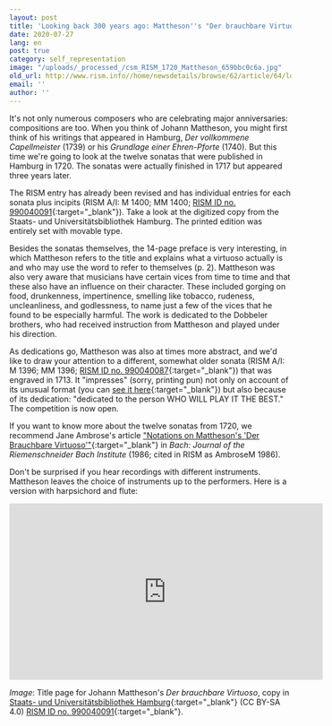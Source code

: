 ```yaml
---
layout: post
title: 'Looking back 300 years ago: Mattheson''s "Der brauchbare Virtuoso" from 1720'
date: 2020-07-27
lang: en
post: true
category: self_representation
image: "/uploads/_processed_/csm_RISM_1720_Mattheson_659bbc0c6a.jpg"
old_url: http://www.rism.info//home/newsdetails/browse/62/article/64/looking-back-300-years-ago-matthesons-der-brauchbare-virtuoso-from-1720.html
email: ''
author: ''
---
```



It's not only numerous composers who are celebrating major anniversaries: compositions are too. When you think of Johann Mattheson, you might first think of his writings that appeared in Hamburg, _Der vollkommene Capellmeister_ (1739) or his _Grundlage einer Ehren-Pforte_ (1740). But this time we're going to look at the twelve sonatas that were published in Hamburg in 1720. The sonatas were actually finished in 1717 but appeared three years later.

The RISM entry has already been revised and has individual entries for each sonata plus incipits (RISM A/I: M 1400; MM 1400; [RISM ID no. 990040091](https://opac.rism.info/search?id=990040091&View=rism){:target="_blank"}). Take a look at the digitized copy from the Staats- und Universitätsbibliothek Hamburg. The printed edition was entirely set with movable type.

Besides the sonatas themselves, the 14-page preface is very interesting, in which Mattheson refers to the title and explains what a virtuoso actually is and who may use the word to refer to themselves (p. 2). Mattheson was also very aware that musicians have certain vices from time to time and that these also have an influence on their character. These included gorging on food, drunkenness, impertinence, smelling like tobacco, rudeness, uncleanliness, and godlessness, to name just a few of the vices that he found to be especially harmful. The work is dedicated to the Dobbeler brothers, who had received instruction from Mattheson and played under his direction.

As dedications go, Mattheson was also at times more abstract, and we'd like to draw your attention to a different, somewhat older sonata (RISM A/I: M 1396; MM 1396; [RISM ID no. 990040087](https://opac.rism.info/search?id=990040087&View=rism){:target="_blank"}) that was engraved in 1713. It "impresses" (sorry, printing pun) not only on account of its unusual format (you can [see it here](http://mdz-nbn-resolving.de/urn:nbn:de:bvb:12-bsb00113592-8){:target="_blank"}) but also because of its dedication: "dedicated to the person WHO WILL PLAY IT THE BEST." The competition is now open.

If you want to know more about the twelve sonatas from 1720, we recommend Jane Ambrose's article ["Notations on Mattheson's 'Der Brauchbare Virtuoso'"](https://www.jstor.org/stable/41640269){:target="_blank"} in _Bach: Journal of the Riemenschneider Bach Institute_ (1986; cited in RISM as AmbroseM 1986).

Don't be surprised if you hear recordings with different instruments. Mattheson leaves the choice of instruments up to the performers. Here is a version with harpsichord and flute:



<iframe width="560" height="315" src="https://www.youtube.com/embed/fj_TRHdImhQ" frameborder="0" allow="accelerometer; autoplay; encrypted-media; gyroscope; picture-in-picture" allowfullscreen></iframe>



_Image_: Title page for Johann Mattheson's _Der brauchbare Virtuoso_, copy in [Staats- und Universitätsbibliothek Hamburg](https://resolver.sub.uni-hamburg.de/kitodo/PPN805164146){:target="_blank"} (CC BY-SA 4.0) [RISM ID no. 990040091](https://opac.rism.info/search?id=990040091&View=rism){:target="_blank"}.



<script type="text/javascript">var switchTo5x=true;</script><script type="text/javascript" src="http://w.sharethis.com/button/buttons.js"></script><script type="text/javascript">stLight.options({publisher: "9b601438-1ce1-49d8-bfd7-9cff5df54c17", doNotHash: false, doNotCopy: false, hashAddressBar: false});</script>